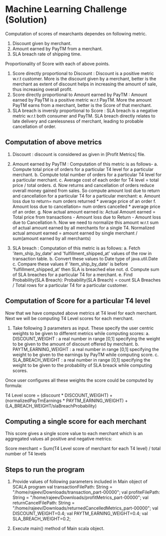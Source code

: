 # Machine Learning Challenge (Solution)

Computation of scores of mearchants dependes on following metric.
  1. Discount given by merchant.
  2. Amount earned by PayTM from a merchant.
  3. SLA breach rate of shipping time.


Proportionality of Score with each of above points.
  1. Score directly proportional to Discount : Discount is a positive metric w.r.t customer. More is the discount given by a merchant, better is the merchant as extent of discount helps in increasing the amount of sale, thus increasing overall profit.
  2. Score directly proportional to Amount earned by PayTM : Amount earned by PayTM is a positive metric w.r.t PayTM. More the amount PayTM earns from a merchant, better is the Score of that merchant.
  3. SLA breach is inversly proportional to Score : SLA breach is a negative metric w.r.t both consumer and PayTM. SLA breach directly relates to late delivery and carelessness of merchant, leading to probable cancellation of order.

## Computation of above metrics
1. Discount : discount is considered as given in [Profit Metrics] file.
2. Amount earned by PayTM : Computation of this metric is as follows-
    a.  Compute total price of orders for a particular T4 level for a particular merchant.
    b.  Compute total number of orders for a particular T4 level for a particular merchant.
    c. Average cost of each order for T4 level = total price / total orders.
  d. Now returns and cancellation of orders reduce overall money gained from sales. So compute amount lost due to return and cancellation for a particular T4 for a particular merchant:
  e. Amount loss due to return= num orders returned * average price of an order
  f. Amount loss due to cancellation= num orders cancelled * average price of an order.
  g. Now actual amount earned is: 
      Actual Amount earned = Total price from transactions - Amount loss due to Return - Amount loss due to Cancellation
  h. Now we need to normalize this amount w.r.t sum of actual amount earned by all merchants for a single T4.
      Normalized actual amount earned = amount earned by single merchant / sum(amount earned by all merchants)

3. SLA breach : Computation of this metric is as follows:
  a. Fetch 'item_ship_by_date' and 'fulfillment_shipped_at' values of the row in transaction table.
  b. Convert these values to Date type of java.util.Date
  c. Compare these values if 'item_ship_by_date' is before 'fulfillment_shipped_at' then SLA is breached else not.
  d. Compute sum of SLA breaches for a particular T4 for a merchant.
  e. Find Probability(SLA Breach):
      Probability(SLA Breach) = count SLA Breaches / Total rows for a particular T4 for a particular customer.

## Computation of Score for a particular T4 level
Now that we have computed above metrics at T4 level for each merchant. Next we will be computing T4 Level scores for each merchant.
1. Take following 3 parameters as input. These specify the user centric weights to be given to different metrics while computing scores:
  a. DISCOUNT_WEIGHT : a real number in range [0,1] specifying the weight to be given to the amount of discount offered by merchant.
  b. PAYTM_EARNING_WEIGHT : a real number in range [0,1] specifying the weight to be given to the earnings by PayTM while computing score.
  c. SLA_BREACH_WEIGHT : a real number in range [0,1] specifying the weight to be given to the probability of SLA breack while computing scores.

Once user configures all these weights the score could be computed by formula:

T4 Level score = (discount  * DISCOUNT_WEIGHT) + (normalizedPayTmEarnings * PAYTM_EARNING_WEIGHT) + (LA_BREACH_WEIGHT/slaBreachProbability)

## Computing a single score for each merchant
This score gives a single score value to each merchant which is an aggregated values all positive and negative metrics:

Score merchant = Sum(T4 Level score of merchant for each T4 level) / total number of T4 levels

## Steps to run the program
1. Provide values of following parameters included in Main object of SCALA program
  val transactionFilePath: String = "/home/rajeev/Downloads/transaction_part-00000";
  val profiteFilePath: String = "/home/rajeev/Downloads/profitMetrics_part-00000";
  val returnCancelFilePath: String = "/home/rajeev/Downloads/returnedCancelledMetrics_part-00000";
  val DISCOUNT_WEIGHT=0.4;
  val PAYTM_EARNING_WEIGHT=0.4;
  val SLA_BREACH_WEIGHT=0.2;

2. Execute main() method of Main scala object.




